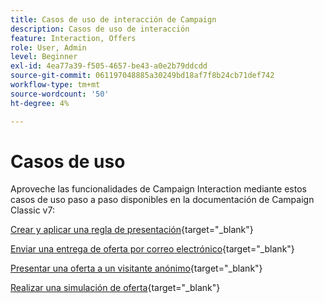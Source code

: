 ```yaml
---
title: Casos de uso de interacción de Campaign
description: Casos de uso de interacción
feature: Interaction, Offers
role: User, Admin
level: Beginner
exl-id: 4ea77a39-f505-4657-be43-a0e2b79ddcdd
source-git-commit: 061197048885a30249bd18af7f8b24cb71def742
workflow-type: tm+mt
source-wordcount: '50'
ht-degree: 4%

---
```


# Casos de uso

Aproveche las funcionalidades de Campaign Interaction mediante estos casos de uso paso a paso disponibles en la documentación de Campaign Classic v7:

[Crear y aplicar una regla de presentación](https://experienceleague.adobe.com/docs/campaign-classic/using/managing-offers/case-study/presentation-rules.html){target="_blank"}

[Enviar una entrega de oferta por correo electrónico](https://experienceleague.adobe.com/docs/campaign-classic/using/managing-offers/case-study/offers-on-an-outbound-channel.html){target="_blank"}

[Presentar una oferta a un visitante anónimo](https://experienceleague.adobe.com/docs/campaign-classic/using/managing-offers/case-study/offers-on-an-outbound-channel.html){target="_blank"}

[Realizar una simulación de oferta](https://experienceleague.adobe.com/docs/campaign-classic/using/managing-offers/case-study/offers-on-an-outbound-channel.html){target="_blank"}
